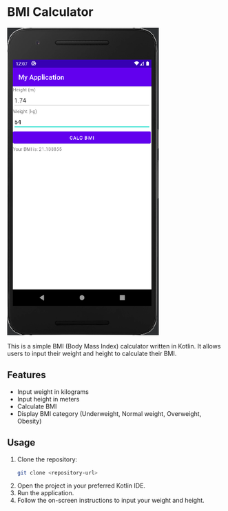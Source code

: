 # BMI Calculator

![BMI Calculator](kotlin-fundamentals\bmi-calculator\BMI.png)

This is a simple BMI (Body Mass Index) calculator written in Kotlin. It allows users to input their weight and height to calculate their BMI.

## Features

- Input weight in kilograms
- Input height in meters
- Calculate BMI
- Display BMI category (Underweight, Normal weight, Overweight, Obesity)

## Usage

1. Clone the repository:
    ```sh
    git clone <repository-url>
    ```
2. Open the project in your preferred Kotlin IDE.
3. Run the application.
4. Follow the on-screen instructions to input your weight and height.
